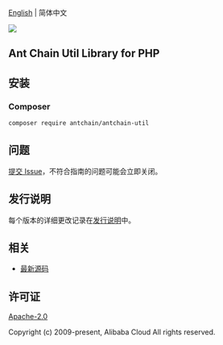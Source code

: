 [English](README.md) | 简体中文

![](https://aliyunsdk-pages.alicdn.com/icons/AlibabaCloud.svg)

## Ant Chain Util Library for PHP

## 安装

### Composer

```bash
composer require antchain/antchain-util
```

## 问题

[提交 Issue](https://github.com/alipay/antchain-openapi-util-sdk/issues/new)，不符合指南的问题可能会立即关闭。

## 发行说明

每个版本的详细更改记录在[发行说明](./ChangeLog.txt)中。

## 相关

* [最新源码](https://github.com/alipay/antchain-openapi-util-sdk)

## 许可证

[Apache-2.0](http://www.apache.org/licenses/LICENSE-2.0)

Copyright (c) 2009-present, Alibaba Cloud All rights reserved.
